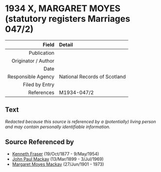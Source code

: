 ﻿---
layout: page
permalink: /sources/s97432860
---

# 1934 X, MARGARET MOYES (statutory registers Marriages 047/2)

Field | Detail
---:|:---
Publication | 
Originator / Author | 
Date | 
Responsible Agency | National Records of Scotland
Filed by Entry | 
References | M1934-047/2

## Text

_Redacted because this source is referenced by a (potentially) living person and may contain personally identifiable information._

## Source Referenced by

* [Kenneth Fraser](../people/@91376191@-kenneth-fraser-b1877-10-19-d1954-5-9.md) (19/Oct/1877 - 9/May/1954)
* [John Paul Mackay](../people/@57646474@-john-paul-mackay-b1899-3-13-d1969-7-3.md) (13/Mar/1899 - 3/Jul/1969)
* [Margaret Moyes Mackay](../people/@178005@-margaret-moyes-mackay-b1901-6-27-d1973.md) (27/Jun/1901 - 1973)
